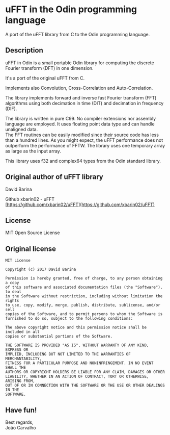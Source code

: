# uFFT in the Odin programming language
A port of the uFFT library from C to the Odin programming language.

## Description
uFFT in Odin is a small portable Odin library for computing the discrete Fourier transform (DFT) in one dimension. <br>

It's a port of the original uFFT from C. <br>

Implements also Convolution, Cross-Correlation and Auto-Correlation. <br>

The library implements forward and inverse fast Fourier transform (FFT) algorithms using both decimation in time (DIT) and decimation in frequency (DIF). <br>

The library is written in pure C99. No compiler extensions nor assembly language are employed. It uses floating point data type and can handle unaligned data. <br>
The FFT routines can be easily modified since their source code has less than a hundred lines. As you might expect, the uFFT performance does not outperform the performance of FFTW. The library uses one temporary array as large as the input array. <br>

This library uses f32 and complex64 types from the Odin standard library.


## Original author of uFFT library 

David Barina <br>

Github xbarin02 - uFFT <br>
[https://github.com/xbarin02/uFFT](https://github.com/xbarin02/uFFT)


## License
MIT Open Source License

## Original license

```
MIT License

Copyright (c) 2017 David Barina

Permission is hereby granted, free of charge, to any person obtaining a copy
of this software and associated documentation files (the "Software"), to deal
in the Software without restriction, including without limitation the rights
to use, copy, modify, merge, publish, distribute, sublicense, and/or sell
copies of the Software, and to permit persons to whom the Software is
furnished to do so, subject to the following conditions:

The above copyright notice and this permission notice shall be included in all
copies or substantial portions of the Software.

THE SOFTWARE IS PROVIDED "AS IS", WITHOUT WARRANTY OF ANY KIND, EXPRESS OR
IMPLIED, INCLUDING BUT NOT LIMITED TO THE WARRANTIES OF MERCHANTABILITY,
FITNESS FOR A PARTICULAR PURPOSE AND NONINFRINGEMENT. IN NO EVENT SHALL THE
AUTHORS OR COPYRIGHT HOLDERS BE LIABLE FOR ANY CLAIM, DAMAGES OR OTHER
LIABILITY, WHETHER IN AN ACTION OF CONTRACT, TORT OR OTHERWISE, ARISING FROM,
OUT OF OR IN CONNECTION WITH THE SOFTWARE OR THE USE OR OTHER DEALINGS IN THE
SOFTWARE.

```

## Have fun!
Best regards, <br>
João Carvalho <br>

